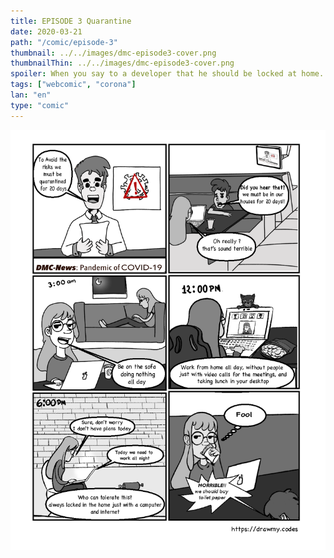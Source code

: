 ```yaml
---
title: EPISODE 3 Quarantine
date: 2020-03-21
path: "/comic/episode-3"
thumbnail: ../../images/dmc-episode3-cover.png
thumbnailThin: ../../images/dmc-episode3-cover.png
spoiler: When you say to a developer that he should be locked at home.
tags: ["webcomic", "corona"]
lan: "en"
type: "comic"
---
```


![Comic 1](../../images/dmc-episode-3.png)
